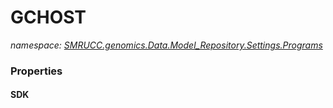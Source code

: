 ﻿# GCHOST
_namespace: [SMRUCC.genomics.Data.Model_Repository.Settings.Programs](./index.md)_






### Properties

#### SDK

